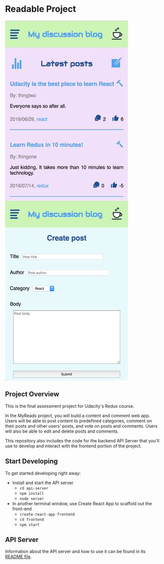 # Readable Project

<img src="https://raw.githubusercontent.com/zicrox/readable-react-redux/master/frontend/public/screenshots/home.png" align="left" height="588" width="400" >
<img src="https://raw.githubusercontent.com/zicrox/readable-react-redux/master/frontend/public/screenshots/create-post.png" height="588" width="400" >

## Project Overview

This is the final assessment project for Udacity's Redux course.

In the MyReads project, you will build a content and comment web app. Users will be able to post content to predefined categories, comment on their posts and other users' posts, and vote on posts and comments. Users will also be able to edit and delete posts and comments.

This repository also includes the code for the backend API Server that you'll use to develop and interact with the frontend portion of the project.

## Start Developing

To get started developing right away:

* Install and start the API server
    - `cd api-server`
    - `npm install`
    - `node server`
* In another terminal window, use Create React App to scaffold out the front-end
    - `create-react-app frontend`
    - `cd frontend`
    - `npm start`

## API Server

Information about the API server and how to use it can be found in its [README file](api-server/README.md).
